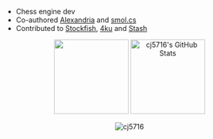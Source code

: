 - Chess engine dev
- Co-authored [Alexandria](https://github.com/PGG106/Alexandria) and [smol.cs](https://github.com/GediminasMasaitis/Chess-Challenge-Submission/tree/submission)
- Contributed to [Stockfish](https://github.com/official-stockfish/Stockfish), [4ku](https://github.com/kz04px/4ku) and [Stash](https://github.com/mhouppin/stash-bot)

<p align="center">
    <img style="height: 150px" src="https://github-readme-stats.vercel.app/api?username=cj5716&show_icons=true&text_color=EB3232&icon_color=EB3232&title_color=EB3232&bg_color=00000000"> 
    <img style="height: 150px" src="https://streak-stats.demolab.com?user=cj5716&fire=EB3232" alt="cj5716's GitHub Stats">
</p>
<p align="center">
    <img src="https://komarev.com/ghpvc/?username=cj5716&label=Profile%20views&style=flat&color=EB3232" alt="cj5716" />
</p>
